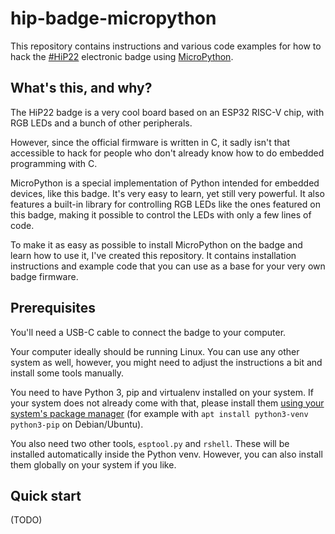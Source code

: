 # hip-badge-micropython

This repository contains instructions and various code examples for how to hack the [#HiP22](https://hip-berlin.de/) electronic badge using [MicroPython](https://micropython.org/).

## What's this, and why?

The HiP22 badge is a very cool board based on an ESP32 RISC-V chip, with RGB LEDs and a bunch of other peripherals.

However, since the official firmware is written in C, it sadly isn't that accessible to hack for people who don't already know how to do embedded programming with C.

MicroPython is a special implementation of Python intended for embedded devices, like this badge. It's very easy to learn, yet still very powerful. It also features a built-in library for controlling RGB LEDs like the ones featured on this badge, making it possible to control the LEDs with only a few lines of code.

To make it as easy as possible to install MicroPython on the badge and learn how to use it, I've created this repository. It contains installation instructions and example code that you can use as a base for your very own badge firmware.

## Prerequisites

You'll need a USB-C cable to connect the badge to your computer.

Your computer ideally should be running Linux. You can use any other system as well, however, you might need to adjust the instructions a bit and install some tools manually.

You need to have Python 3, pip and virtualenv installed on your system. If your system does not already come with that, please install them [using your system's package manager](https://packaging.python.org/en/latest/guides/installing-using-linux-tools/) (for example with `apt install python3-venv python3-pip` on Debian/Ubuntu).

You also need two other tools, `esptool.py` and `rshell`. These will be installed automatically inside the Python venv. However, you can also install them globally on your system if you like.

## Quick start

(TODO)
